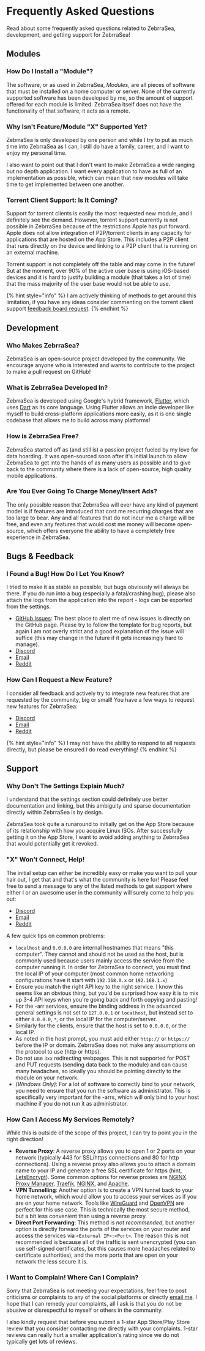 # Frequently Asked Questions

Read about some frequently asked questions related to ZebrraSea, development, and getting support for ZebrraSea!

## Modules

### How Do I Install a "Module"?

The software, or as used in ZebrraSea, _Modules_, are all pieces of software that must be installed on a home computer or server. None of the currently supported software has been developed by me, so the amount of support offered for each module is limited. ZebrraSea itself does not have the functionality of that software, it acts as a remote.

### Why Isn't Feature/Module "X" Supported Yet?

ZebrraSea is only developed by one person and while I try to put as much time into ZebrraSea as I can, I still do have a family, career, and I want to enjoy my personal time.

I also want to point out that I don't want to make ZebrraSea a wide ranging but no depth application. I want every application to have as full of an implementation as possible, which can mean that new modules will take time to get implemented between one another.

### Torrent Client Support: Is It Coming?

Support for torrent clients is easily the most requested new module, and I definitely see the demand. However, torrent support currently is not possible in ZebrraSea because of the restrictions Apple has put forward. Apple does not allow integration of P2P/torrent clients in any capacity for applications that are hosted on the App Store. This includes a P2P client that runs directly on the device and linking to a P2P client that is running on an external machine.

Torrent support is not completely off the table and may come in the future! But at the moment, over 90% of the active user base is using iOS-based devices and it is hard to justify building a module (that takes a lot of time) that the mass majority of the user base would not be able to use.

{% hint style="info" %}
I am actively thinking of methods to get around this limitation, if you have any ideas consider commenting on the torrent client support [feedback board request](https://feedback.zebrrasea.app/b/New-Modules/p/torrent-clients-support).
{% endhint %}

## Development

### Who Makes ZebrraSea?

ZebrraSea is an open-source project developed by the community. We encourage anyone who is interested and wants to contribute to the project to make a pull request on GitHub!

### What is ZebrraSea Developed In?

ZebrraSea is developed using Google's hybrid framework, [Flutter](https://flutter.dev/), which uses [Dart](https://dart.dev/) as its core language. Using Flutter allows an indie developer like myself to build cross-platform applications more easily, as it is one single codebase that allows me to build across many platforms!

### How is ZebrraSea Free?

ZebrraSea started off as (and still is) a passion project fueled by my love for data hoarding. It was open-sourced soon after it's initial launch to allow ZebrraSea to get into the hands of as many users as possible and to give back to the community where there is a lack of open-source, high quality mobile applications.

### Are You Ever Going To Charge Money/Insert Ads?

The only possible reason that ZebrraSea will ever have any kind of payment model is if features are introduced that cost me recurring charges that are too large to bear. Any and all features that do not incur me a charge will be free, and even any features that would cost me money will become open-source, which offers everyone the ability to have a completely free experience in ZebrraSea.

## Bugs & Feedback

### I Found a Bug! How Do I Let You Know?

I tried to make it as stable as possible, but bugs obviously will always be there. If you do run into a bug (especially a fatal/crashing bug), please also attach the logs from the application into the report - logs can be exported from the settings.

* [GitHub Issues](https://www.zebrrasea.app/github): The best place to alert me of new issues is directly on the GitHub page. Please try to follow the template for bug reports, but again I am not overly strict and a good explanation of the issue will suffice (this may change in the future if it gets increasingly hard to manage).
* [Discord](https://www.zebrrasea.app/discord)
* [Email](https://docs.zebrrasea.appmailto:hello@zebrrasea.app/)
* [Reddit](https://www.zebrrasea.app/reddit)

### How Can I Request a New Feature?

I consider all feedback and actively try to integrate new features that are requested by the community, big or small! You have a few ways to request new features for ZebrraSea:

* [Discord](https://www.zebrrasea.app/discord)
* [Email](https://docs.zebrrasea.appmailto:hello@zebrrasea.app/)
* [Reddit](https://www.zebrrasea.app/reddit)

{% hint style="info" %}
I may not have the ability to respond to all requests directly, but please be ensured I do read everything!
{% endhint %}

## Support

### Why Don't The Settings Explain Much?

I understand that the settings section could definitely use better documentation and linking, but this ambiguity and sparse documentation directly within ZebrraSea is by design.

ZebrraSea took quite a runaround to initially get on the App Store because of its relationship with how you acquire Linux ISOs. After successfully getting it on the App Store, I want to avoid adding anything to ZebrraSea that would potentially get it revoked.

### "X" Won't Connect, Help!

The initial setup can either be incredibly easy or make you want to pull your hair out, I get that and that's what the community is here for! Please feel free to send a message to any of the listed methods to get support where either I or an awesome user in the community will surely come to help you out:

* [Discord](https://www.zebrrasea.app/discord)
* [Email](https://docs.zebrrasea.appmailto:hello@zebrrasea.app/)
* [Reddit](https://www.zebrrasea.app/reddit)

A few quick tips on common problems:

* `localhost` and `0.0.0.0` are internal hostnames that means "this computer". They cannot and should not be used as the host, but is commonly used because users mainly access the service from the computer running it. In order for ZebrraSea to connect, you must find the local IP of your computer (most common home networking configurations have it start with `192.168.0.x` or `192.168.1.x`)
* Ensure you match the right API key to the right service. I know this seems like an obvious thing, but you'd be surprised how easy it is to mix up 3-4 API keys when you're going back and forth copying and pasting!
* For the -arr services, ensure the binding address in the advanced general settings is not set to `127.0.0.1` or `localhost`, but instead set to either `0.0.0.0`, `*`, or the local IP for the computer/server.
* Similarly for the clients, ensure that the host is set to `0.0.0.0`, or the local IP.
* As noted in the host prompt, you must add either `http://` or `https://` before the IP or domain. ZebrraSea does not make any assumptions on the protocol to use (http or https).
* Do not use `3xx` redirecting webpages. This is not supported for POST and PUT requests (sending data back to the module) and can cause many headaches, so ideally you should be pointing directly to the module on your network.
* _(Windows Only)_: For a lot of software to correctly bind to your network, you need to ensure that you run the software as administrator. This is specifically very important for the -arrs, which will only bind to your host machine if you do not run it as administrator.

### How Can I Access My Services Remotely?

While this is outside of the scope of this project, I can try to point you in the right direction!

* **Reverse Proxy**: A reverse proxy allows you to open 1 or 2 ports on your network (typically 443 for SSL/https connections and 80 for http connections). Using a reverse proxy also allows you to attach a domain name to your IP and generate a free SSL certificate for https (hint, [LetsEncrypt](https://letsencrypt.org/)). Some common options for reverse proxies are [NGINX Proxy Manager](https://nginxproxymanager.com/), [Traefik](https://traefik.io/), [NGINX](https://nginx.org/), and [Apache](https://www.apache.org/).
* **VPN Tunnelling**: Another option is to create a VPN tunnel back to your home network, which would allow you to access your services as if you are on your home network. Tools like [WireGuard](https://www.wireguard.com/) and [OpenVPN](https://openvpn.net/) are perfect for this use case. This is technically the most secure method, but a bit less convenient than using a reverse proxy.
* **Direct Port Forwarding**: This method is _not recommended_, but another option is directly forward the ports of the services on your router and access the services via `<External IP>:<Port>`. The reason this is not recommended is because all of the traffic is sent unencrypted (you can use self-signed certificates, but this causes more headaches related to certificate authorities), and the more ports that are open on your network the less secure it is.

### I Want to Complain! Where Can I Complain?

Sorry that ZebrraSea is not meeting your expectations, feel free to post criticisms or complaints to any of the social platforms or directly [email me](https://docs.zebrrasea.appmailto:hello@zebrrasea.app/). I hope that I can remedy your complaints, all I ask is that you do not be abusive or disrespectful to myself or others in the community.

I also kindly request that before you submit a 1-star App Store/Play Store review that you consider contacting me directly with your complaints. 1-star reviews can really hurt a smaller application's rating since we do not typically get lots of reviews.
